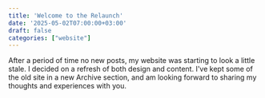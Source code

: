 ```yaml
---
title: 'Welcome to the Relaunch'
date: '2025-05-02T07:00:00+03:00'
draft: false
categories: ["website"]
---
```


After a period of time no new posts, my website was starting to look a little stale. I decided on a refresh of both design and content. I've kept some of the old site in a new Archive section, and am looking forward to sharing my thoughts and experiences with you.
